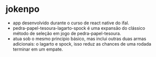 # jokenpo

- app desenvolvido durante o curso de react native do ifal.
- pedra-papel-tesoura-lagarto-spock é uma expansão do clássico método de seleção em jogo de pedra-papel-tesoura.
- atua sob o mesmo princípio básico, mas inclui outras duas armas adicionais: o lagarto e spock, isso reduz as chances de uma rodada terminar em um empate.